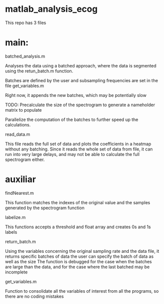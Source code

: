 matlab_analysis_ecog
====================

This repo has 3 files

main:
=============

batched_analysis.m

Analyses the data using a batched approach, where the data is segmented using the retun_batch.m function.

Batches are defined by the user and subsampling frequencies are set in the file get_variables.m

Right now, it appends the new batches, which may be potentially slow

TODO: Precalculate the size of the spectrogram to generate a nameholder matrix to populate

Parallelize the computation of the batches to further speed up the calculations.




read_data.m

This file reads the full set of data and plots the coefficients in a heatmap without any batching.
Since it reads the whole set of data from file, it can run into very large delays, and may not be able to calculate the full
spectrogram either.


auxiliar
=============


findNearest.m 

This function matches the indexes of the original value and the samples generated by the spectrogram function

labelize.m

This functions accepts a threshold and float array and creates 0s and 1s labels

return_batch.m

Using the variables concerning the original sampling rate and the data file, it returns specific batches of data
the user can specify the batch of data as well as the size
The function is debugged for the case when the batches are large than the data, and for the case where the last batched
may be incomplete

get_variables.m

Function to consolidate all the variables of interest from all the programs, so there are no coding mistakes
